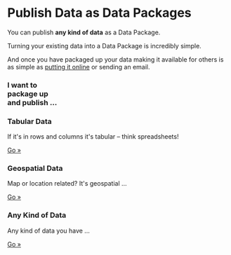 # Publish Data as Data Packages

You can publish **any kind of data** as a Data Package.

Turning your existing data into a Data Package is incredibly simple.

And once you have packaged up your data making it available for others is as
simple as [putting it online][online] or sending an email.

[online]: /doc/publish-online

<div class="row">
  <div class="span2">
    <h3>
      I want to
      <br />
      package up
      <br />
      and publish &hellip;
    </h3>
  </div>
  <div class="span4">
    <div class="well">
      <h3>
        Tabular Data
      </h3>
      <p>If it's in rows and columns it's tabular &ndash; think spreadsheets!</p>
      <a href="/doc/publish-tabular" class="btn btn-large">
        Go &raquo;
      </a>
    </div>
    <div class="well">
      <h3>
        Geospatial Data
      </h3>
      <p>Map or location related? It's geospatial &hellip;</p>
      <a href="/doc/publish-geo" class="btn btn-large">
        Go &raquo;
      </a>
    </div>
    <div class="well">
      <h3>
        Any Kind of Data
      </h3>
      <p>Any kind of data you have &hellip;</p>
      <a href="/doc/publish-any" class="btn btn-large">
        Go &raquo;
      </a>
    </div>
  </div>
</div>

